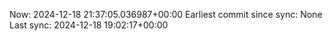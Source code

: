 Now: 2024-12-18 21:37:05.036987+00:00 Earliest commit since sync: None Last sync: 2024-12-18 19:02:17+00:00
